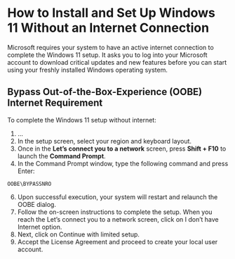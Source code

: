 <!--
How to Install and Set Up Windows 11 Without an Internet Connection - https://www.makeuseof.com/windows-11-set-up-without-internet-connection/
-->

# How to Install and Set Up Windows 11 Without an Internet Connection

Microsoft requires your system to have an active internet connection to complete the Windows 11 setup. It asks you to log into your Microsoft account to download critical updates and new features before you can start using your freshly installed Windows operating system.

## Bypass Out-of-the-Box-Experience (OOBE) Internet Requirement

To complete the Windows 11 setup without internet:

1. ...
2. In the setup screen, select your region and keyboard layout.
3. Once in the **Let’s connect you to a network** screen, press **Shift + F10** to launch the **Command Prompt**.
4. In the Command Prompt window, type the following command and press Enter:
    
```
OOBE\BYPASSNRO
```

6. Upon successful execution, your system will restart and relaunch the OOBE dialog.
7. Follow the on-screen instructions to complete the setup. When you reach the Let’s connect you to a network screen, click on I don’t have Internet option.
8. Next, click on Continue with limited setup.
9. Accept the License Agreement and proceed to create your local user account.
